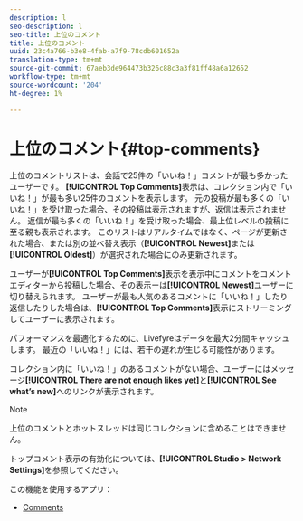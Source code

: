 ```yaml
---
description: l
seo-description: l
seo-title: 上位のコメント
title: 上位のコメント
uuid: 23c4a766-b3e8-4fab-a7f9-78cdb601652a
translation-type: tm+mt
source-git-commit: 67aeb3de964473b326c88c3a3f81ff48a6a12652
workflow-type: tm+mt
source-wordcount: '204'
ht-degree: 1%

---
```



# 上位のコメント{#top-comments}

上位のコメントリストは、会話で25件の「いいね！」コメントが最も多かったユーザーです。 **[!UICONTROL Top Comments]**&#x200B;表示は、コレクション内で「いいね！」が最も多い25件のコメントを表示します。 元の投稿が最も多くの「いいね！」を受け取った場合、その投稿は表示されますが、返信は表示されません。 返信が最も多くの「いいね！」を受け取った場合、最上位レベルの投稿に至る親も表示されます。 このリストはリアルタイムではなく、ページが更新された場合、または別の並べ替え表示（**[!UICONTROL Newest]**&#x200B;または&#x200B;**[!UICONTROL Oldest]**）が選択された場合にのみ更新されます。

ユーザーが&#x200B;**[!UICONTROL Top Comments]**&#x200B;表示を表示中にコメントをコメントエディターから投稿した場合、その表示ーは&#x200B;**[!UICONTROL Newest]**&#x200B;ユーザーに切り替えられます。 ユーザーが最も人気のあるコメントに「いいね！」したり返信したりした場合は、**[!UICONTROL Top Comments]**&#x200B;表示にストリーミングしてユーザーに表示されます。

パフォーマンスを最適化するために、Livefyreはデータを最大2分間キャッシュします。 最近の「いいね！」には、若干の遅れが生じる可能性があります。

コレクション内に「いいね！」のあるコメントがない場合、ユーザーにはメッセージ&#x200B;**[!UICONTROL There are not enough likes yet]**&#x200B;と&#x200B;**[!UICONTROL See what’s new]**&#x200B;へのリンクが表示されます。

>[!NOTE]
>
>上位のコメントとホットスレッドは同じコレクションに含めることはできません。

トップコメント表示の有効化については、**[!UICONTROL Studio > Network Settings]**&#x200B;を参照してください。

この機能を使用するアプリ：

* [Comments](/help/using/c-about-apps/c-comments/c-comments.md)

